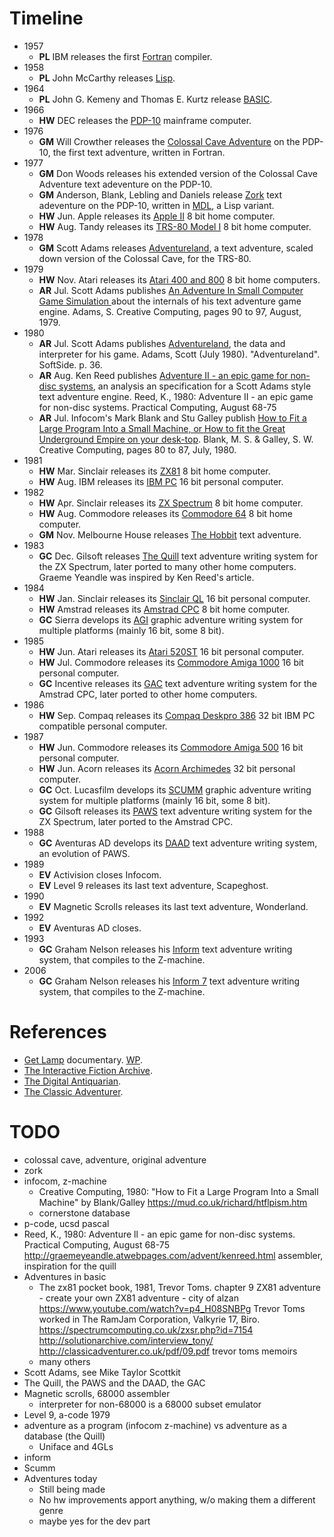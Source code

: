 # Timeline
* 1957
    * **PL** IBM releases the first [Fortran](https://en.wikipedia.org/wiki/Fortran) compiler.
* 1958
    * **PL** John McCarthy releases [Lisp](https://en.wikipedia.org/wiki/Lisp_(programming_language)).
* 1964
    * **PL** John G. Kemeny and Thomas E. Kurtz release [BASIC](https://en.wikipedia.org/wiki/BASIC).
* 1966
    * **HW** DEC releases the [PDP-10](https://en.wikipedia.org/wiki/PDP-10) mainframe computer.
* 1976
    * **GM** Will Crowther releases the [Colossal Cave Adventure](https://en.wikipedia.org/wiki/Colossal_Cave_Adventure) on the PDP-10, the first text adventure, written in Fortran.
* 1977
    * **GM** Don Woods releases his extended version of the Colossal Cave Adventure text adeventure on the PDP-10.
    * **GM** Anderson, Blank, Lebling and Daniels release [Zork](https://en.wikipedia.org/wiki/Zork) text adeventure on the PDP-10, written in [MDL](https://en.wikipedia.org/wiki/MDL_(programming_language)), a Lisp variant.
    * **HW** Jun. Apple releases its [Apple II](https://en.wikipedia.org/wiki/Apple_II_series#Apple_II) 8 bit home computer.
    * **HW** Aug. Tandy releases its [TRS-80 Model I](https://en.wikipedia.org/wiki/TRS-80) 8 bit home computer.
* 1978
    * **GM** Scott Adams releases [Adventureland](https://en.wikipedia.org/wiki/Adventureland_(video_game)), a text adventure, scaled down version of the Colossal Cave, for the TRS-80.
* 1979
    * **HW** Nov. Atari releases its [Atari 400 and 800](https://en.wikipedia.org/wiki/Atari_8-bit_family) 8 bit home computers.
    * **AR** Jul. Scott Adams publishes [An Adventure In Small Computer Game Simulation ](https://mud.co.uk/richard/aaiscgs.htm) about the internals of his text adventure game engine.
      Adams, S. Creative Computing, pages 90 to 97, August, 1979.
* 1980
    * **AR** Jul. Scott Adams publishes [Adventureland](https://archive.org/details/softside-magazine-22/page/n35/mode/2up?view=theater), the data and interpreter for his game.
      Adams, Scott (July 1980). "Adventureland". SoftSide. p. 36.
    * **AR** Aug. Ken Reed publishes [Adventure II - an epic game for non-disc systems](http://graemeyeandle.atwebpages.com/advent/kenreed.html), an analysis an specification for a Scott Adams style text adventure engine.
      Reed, K., 1980: Adventure II - an epic game for non-disc systems. Practical Computing, August 68-75
    * **AR** Jul. Infocom's Mark Blank and Stu Galley publish [How to Fit a Large Program Into a Small Machine, or How to fit the Great Underground Empire on your desk-top](https://mud.co.uk/richard/htflpism.htm).
      Blank, M. S. & Galley, S. W. Creative Computing, pages 80 to 87, July, 1980.
* 1981
    * **HW** Mar. Sinclair releases its [ZX81](https://en.wikipedia.org/wiki/ZX81) 8 bit home computer.
    * **HW** Aug. IBM releases its [IBM PC](https://en.wikipedia.org/wiki/IBM_Personal_Computer) 16 bit personal computer. 
* 1982
    * **HW** Apr. Sinclair releases its [ZX Spectrum](https://en.wikipedia.org/wiki/ZX_Spectrum) 8 bit home computer.
    * **HW** Aug. Commodore releases its [Commodore 64](https://en.wikipedia.org/wiki/Commodore_64) 8 bit home computer.
    * **GM** Nov. Melbourne House releases [The Hobbit](https://en.wikipedia.org/wiki/The_Hobbit_(1982_video_game)) text adventure.
* 1983
    * **GC** Dec. Gilsoft releases [The Quill](https://en.wikipedia.org/wiki/The_Quill_(software)) text adventure writing system for the ZX Spectrum, later ported to many other home computers. Graeme Yeandle was inspired by Ken Reed's article.
* 1984
    * **HW** Jan. Sinclair releases its [Sinclair QL](https://en.wikipedia.org/wiki/Sinclair_QL) 16 bit personal computer.
    * **HW** Amstrad releases its [Amstrad CPC](https://en.wikipedia.org/wiki/Amstrad_CPC) 8 bit home computer.
    * **GC** Sierra develops its [AGI](https://en.wikipedia.org/wiki/Adventure_Game_Interpreter) graphic adventure writing system for multiple platforms (mainly 16 bit, some 8 bit).
* 1985
    * **HW** Jun. Atari releases its [Atari 520ST](https://en.wikipedia.org/wiki/Atari_ST) 16 bit personal computer.
    * **HW** Jul. Commodore releases its [Commodore Amiga 1000](https://en.wikipedia.org/wiki/Amiga_1000) 16 bit personal computer.
    * **GC** Incentive releases its [GAC](https://en.wikipedia.org/wiki/Graphic_Adventure_Creator) text adventure writing system for the Amstrad CPC, later ported to other home computers.
* 1986
    * **HW** Sep. Compaq releases its [Compaq Deskpro 386](https://en.wikipedia.org/wiki/Compaq_Deskpro) 32 bit IBM PC compatible personal computer.
* 1987
    * **HW** Jun. Commodore releases its [Commodore Amiga 500](https://en.wikipedia.org/wiki/Amiga_500) 16 bit personal computer.
    * **HW** Jun. Acorn releases its [Acorn Archimedes](https://en.wikipedia.org/wiki/Acorn_Archimedes) 32 bit personal computer.
    * **GC** Oct. Lucasfilm develops its [SCUMM](https://en.wikipedia.org/wiki/SCUMM) graphic adventure writing system for multiple platforms (mainly 16 bit, some 8 bit).
    * **GC** Gilsoft releases its [PAWS](https://en.wikipedia.org/wiki/Professional_Adventure_Writer) text adventure writing system for the ZX Spectrum, later ported to the Amstrad CPC.
* 1988
    * **GC** Aventuras AD develops its [DAAD](https://wiki.caad.es/DAAD) text adventure writing system, an evolution of PAWS.
* 1989
    * **EV** Activision closes Infocom.
    * **EV** Level 9 releases its last text adventure, Scapeghost.
* 1990
    * **EV** Magnetic Scrolls releases its last text adventure, Wonderland.
* 1992
    * **EV** Aventuras AD closes. 
* 1993
    * **GC** Graham Nelson releases his [Inform](https://en.wikipedia.org/wiki/Inform) text adventure writing system, that compiles to the Z-machine.
* 2006
    * **GC** Graham Nelson releases his [Inform 7](https://en.wikipedia.org/wiki/Inform) text adventure writing system, that compiles to the Z-machine.

# References
* [Get Lamp](http://www.getlamp.com/) documentary. [WP](https://en.wikipedia.org/wiki/Get_Lamp).
* [The Interactive Fiction Archive](https://www.ifarchive.org/index.html).
* [The Digital Antiquarian](https://www.filfre.net/).
* [The Classic Adventurer](http://classicadventurer.co.uk/).

# TODO
* colossal cave, adventure, original adventure
* zork
* infocom, z-machine
    * Creative Computing, 1980: "How to Fit a Large Program Into a Small Machine" by Blank/Galley
      https://mud.co.uk/richard/htflpism.htm
    * cornerstone database
* p-code, ucsd pascal
* Reed, K., 1980: Adventure ll - an epic game for non-disc systems. Practical Computing, August 68-75
  http://graemeyeandle.atwebpages.com/advent/kenreed.html
  assembler, inspiration for the quill
* Adventures in basic
    * The zx81 pocket book, 1981, Trevor Toms. chapter 9 ZX81 adventure - create your own ZX81 adventure - city of alzan
      https://www.youtube.com/watch?v=p4_H08SNBPg
      Trevor Toms worked in The RamJam Corporation, Valkyrie 17, Biro. 
      https://spectrumcomputing.co.uk/zxsr.php?id=7154
      http://solutionarchive.com/interview_tony/
      http://classicadventurer.co.uk/pdf/09.pdf trevor toms memoirs
    * many others
* Scott Adams, see Mike Taylor Scottkit
* The Quill, the PAWS and the DAAD, the GAC
* Magnetic scrolls, 68000 assembler
    * interpreter for non-68000 is a 68000 subset emulator
* Level 9, a-code 1979
* adventure as a program (infocom z-machine) vs adventure as a database (the Quill)
    * Uniface and 4GLs
* inform 
* Scumm
* Adventures today
    * Still being made
    * No hw improvements apport anything, w/o making them a different genre
    * maybe yes for the dev part

